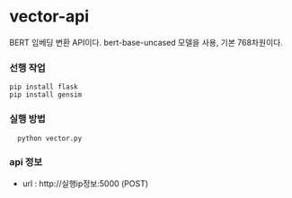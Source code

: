 # vector-api
BERT 임베딩 변환 API이다. bert-base-uncased 모델을 사용, 기본 768차원이다.

### 선행 작업
  ```
  pip install flask
  pip install gensim
  ```
### 실행 방법
```
  python vector.py
```
### api 정보
 - url : http://실행ip정보:5000 (POST)
